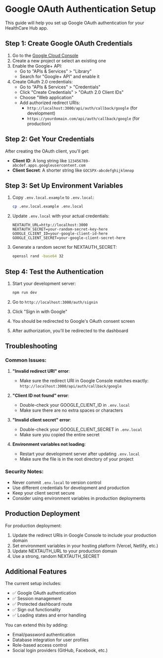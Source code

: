 # Google OAuth Authentication Setup

This guide will help you set up Google OAuth authentication for your HealthCare Hub app.

## Step 1: Create Google OAuth Credentials

1. Go to the [Google Cloud Console](https://console.cloud.google.com/)
2. Create a new project or select an existing one
3. Enable the Google+ API:
   - Go to "APIs & Services" > "Library"
   - Search for "Google+ API" and enable it
4. Create OAuth 2.0 credentials:
   - Go to "APIs & Services" > "Credentials"
   - Click "Create Credentials" > "OAuth 2.0 Client IDs"
   - Choose "Web application"
   - Add authorized redirect URIs:
     - `http://localhost:3000/api/auth/callback/google` (for development)
     - `https://yourdomain.com/api/auth/callback/google` (for production)

## Step 2: Get Your Credentials

After creating the OAuth client, you'll get:

- **Client ID**: A long string like `123456789-abcdef.apps.googleusercontent.com`
- **Client Secret**: A shorter string like `GOCSPX-abcdefghijklmnop`

## Step 3: Set Up Environment Variables

1. Copy `.env.local.example` to `.env.local`:

   ```bash
   cp .env.local.example .env.local
   ```

2. Update `.env.local` with your actual credentials:

   ```env
   NEXTAUTH_URL=http://localhost:3000
   NEXTAUTH_SECRET=your-random-secret-key-here
   GOOGLE_CLIENT_ID=your-google-client-id-here
   GOOGLE_CLIENT_SECRET=your-google-client-secret-here
   ```

3. Generate a random secret for NEXTAUTH_SECRET:
   ```bash
   openssl rand -base64 32
   ```

## Step 4: Test the Authentication

1. Start your development server:

   ```bash
   npm run dev
   ```

2. Go to `http://localhost:3000/auth/signin`
3. Click "Sign in with Google"
4. You should be redirected to Google's OAuth consent screen
5. After authorization, you'll be redirected to the dashboard

## Troubleshooting

### Common Issues:

1. **"Invalid redirect URI" error**:

   - Make sure the redirect URI in Google Console matches exactly: `http://localhost:3000/api/auth/callback/google`

2. **"Client ID not found" error**:

   - Double-check your GOOGLE_CLIENT_ID in `.env.local`
   - Make sure there are no extra spaces or characters

3. **"Invalid client secret" error**:

   - Double-check your GOOGLE_CLIENT_SECRET in `.env.local`
   - Make sure you copied the entire secret

4. **Environment variables not loading**:
   - Restart your development server after updating `.env.local`
   - Make sure the file is in the root directory of your project

### Security Notes:

- Never commit `.env.local` to version control
- Use different credentials for development and production
- Keep your client secret secure
- Consider using environment variables in production deployments

## Production Deployment

For production deployment:

1. Update the redirect URIs in Google Console to include your production domain
2. Set environment variables in your hosting platform (Vercel, Netlify, etc.)
3. Update NEXTAUTH_URL to your production domain
4. Use a strong, random NEXTAUTH_SECRET

## Additional Features

The current setup includes:

- ✅ Google OAuth authentication
- ✅ Session management
- ✅ Protected dashboard route
- ✅ Sign out functionality
- ✅ Loading states and error handling

You can extend this by adding:

- Email/password authentication
- Database integration for user profiles
- Role-based access control
- Social login providers (GitHub, Facebook, etc.)
